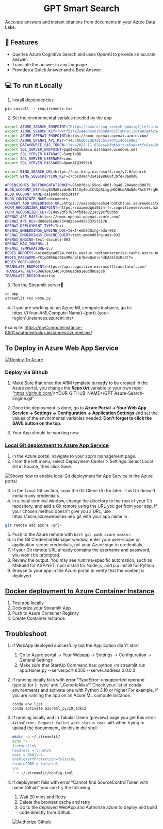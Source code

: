 <h1 align="center">
GPT Smart Search
</h1>

Accurate answers and instant citations from documents in your Azure Data Lake.

## 🔧 Features

- Queries Azure Cognitive Search and uses OpenAI to provide an acurate answer.
- Translate the answer in any language
- Provides a Quick Answer and a Best Answer

## 💻 To run it Locally
1. Install dependencies

```bash
pip install -r requirements.txt
```
2. Set the environmental variales needed by the app
```bash
export AZURE_SEARCH_ENDPOINT="https://azure-cog-search-g4wsig7jtefcu.search.windows.net"
export AZURE_SEARCH_KEY="wVrf5IlXZw44qKKa8j9Do8Ao6zIlgMKoj1ioTu8Sg4AzSeD5mu7g"
export AZURE_OPENAI_ENDPOINT=https://cmoc-openai.openai.azure.com/
export AZURE_OPENAI_API_KEY="445c96db62db4e15bca9d4114d61e863"
export DATASOURCE_SAS_TOKEN="?sv=2022-11-02&ss=bfqt&srt=c&sp=rtfx&se=2023-08-31T10:43:58Z&st=2023-05-24T02:43:58Z&spr=https&sig=cjRlFt1qSljomCxKifY%2FtC25Qs1E32HL%2BhxnPSHiLWk%3D"
export SQL_SERVER_ENDPOINT=pqn2km2vbzmcw.database.windows.net
export SQL_SERVER_DATABASE=SampleDB
export SQL_SERVER_USERNAME=cmoc
export SQL_SERVER_PASSWORD=OpenAI@3993sh

export BING_SEARCH_URL=https://api.bing.microsoft.com/v7.0/search
export BING_SUBSCRIPTION_KEY=c7cbcd4ad43141e98600f3bfe73a80d0

APPINSIGHTS_INSTRUMENTATIONKEY=95e8f0aa-59ed-4b0f-9a48-284adde39879
BLOB_ACCOUNT_KEY=Isg8GMAEizWvOcT1lXy4wuICtDpRL1gqHQ2HbwANwNAoPAchTF/qRd7Fg1LYxl4A0PLbt8sE5uiv+AStrZm3MQ==asdfasdfaasdfasd
BLOB_ACCOUNT_NAME=oaiemdqna0524str
BLOB_CONTAINER_NAME=documents
CONVERT_ADD_EMBEDDINGS_URL=https://oaiemdqna0524-batchfunc.azurewebsites.net/api/BatchStartProcessing?code=ywpyhxx6pcan48d3e9857-6450-4c35-b526-cb6126964e38Tg2%
FORM_RECOGNIZER_ENDPOINT=https://oaiemdqna0524-fr.cognitiveservices.azure.com/
FORM_RECOGNIZER_KEY=510e92df57834fbda6822ac29cfb8bbb
OPENAI_API_BASE=https://cmoc-openai.openai.azure.com/
OPENAI_API_KEY=d9d08b1e8e734402bee4d57337573176
OPENAI_DEPLOYMENT_TYPE=Text
OPENAI_EMBEDDINGS_ENGINE_DOC=text-embedding-ada-002
OPENAI_EMBEDDINGS_ENGINE_QUERY=text-embedding-ada-002
OPENAI_ENGINE=text-davinci-003
OPENAI_MAX_TOKENS=-1
OPENAI_TEMPERATURE=0.7
REDIS_ADDRESS=oaiemdqna0524-redis.eastus.redisenterprise.cache.azure.net
REDIS_PASSWORD=YKtpOBR6Wt95aVPmnblbfEewQo6rvh4EAXSl9zRa3fY=
REDIS_PORT=10000
TRANSLATE_ENDPOINT=https://api.cognitive.microsofttranslator.com/
TRANSLATE_KEY=58e6a0e33405436681de91e8dd86a5bb
TRANSLATE_REGION=eastus
```
3. Run the Streamlit server🚀
```bash
cd app
streamlit run Home.py
```
4. If you are working on an Azure ML compute instance, go to:<br>
https://{Your-AMLCompute-Name}-{port}.{your-region}.instances.azureml.ms/ 
  
Example: https://myComputeInstance-8501.southcentralus.instances.azureml.ms/ 
 
## To Deploy in Azure Web App Service

[![Deploy To Azure](https://aka.ms/deploytoazurebutton)](https://portal.azure.com/#create/Microsoft.Template/uri/https%3A%2F%2Fraw.githubusercontent.com%2Fpablomarin%2FGPT-Azure-Search-Engine%2Fmain%2Fapp%2Fazuredeploy.json)

### Deploy via Github

1. Make Sure that once the ARM template is ready to be created in the Azure portal, you change the ***Repo Url*** variable to your own repo:
"https://github.com/<YOUR_GITHUB_NAME>/GPT-Azure-Search-Engine.git"

2. Once the deployment is done, go to **Azure Portal -> Your Web App Service -> Settings -> Configuration -> Application Settings** and set the values of the enviromental variables needed. **Don't forget to click the SAVE button on the top**.

3. Your App should be working now.


### [Local Git deployment to Azure App Service](https://learn.microsoft.com/en-us/azure/app-service/deploy-local-git?tabs=cli)

1. In the Azure portal, navigate to your app's management page. 
2. From the left menu, select Deployment Center > Settings. Select Local Git in Source, then click Save.

![Shows how to enable local Git deployment for App Service in the Azure portal](https://learn.microsoft.com/en-us/azure/app-service/media/deploy-local-git/enable-portal.png)

3. In the Local Git section, copy the Git Clone Uri for later. This Uri doesn't contain any credentials.
4. In a local terminal window, change the directory to the root of your Git repository, and add a Git remote using the URL you got from your app. If your chosen method doesn't give you a URL, use https://<app-name>.scm.azurewebsites.net/<app-name>.git with your app name in <app-name>.
```bash
git remote add azure <url>
```
5. Push to the Azure remote with ```bash
git push azure master```.
6. In the Git Credential Manager window, enter your user-scope or application-scope credentials, not your Azure sign-in credentials.
7. If your Git remote URL already contains the username and password, you won't be prompted.
8. Review the output. You may see runtime-specific automation, such as MSBuild for ASP.NET, npm install for Node.js, and pip install for Python.
9. Browse to your app in the Azure portal to verify that the content is deployed.

## [Docker deployment to Azure Container Instance]([https://learn.microsoft.com/en-us/azure/app-service/deploy-local-git?tabs=cli](https://learn.microsoft.com/en-us/azure/container-instances/container-instances-tutorial-deploy-app))
1. Test app locally
2. Dockerize your Streamlit App
3. Push to Azure Container Registry 
4. Create Container Instance

## Troubleshoot

1. If WebApp deployed succesfully but the Application didn't start
   1. Go to Azure portal -> Your Webapp -> Settings -> Configuration -> General Settings
   2. Make sure that StartUp Command has:  python -m streamlit run app/Home.py --server.port 8000 --server.address 0.0.0.0

2. If running locally fails with error "TypeError: unsupported operand type(s) for |: 'type' and '_GenericAlias'"
Check your list of conda environments and activate one with Python 3.10 or higher
For example, if you are running the app on an Azure ML compute instance:
    ```
    conda env list
    conda activate azureml_py310_sdkv2
    ```

3. If running locally and in Tabular Demo (preview) page you get this error: `AxiosError: Request failed with status code 403` when trying to upload the documment, do this in the shell
    
    ```bash
    mkdir -p ~/.streamlit/
    echo "\
    [server]\n\
    headless = true\n\
    port = 8501\n\
    enableXsrfProtection=false\n\
    enableCORS = false\n\
    \n\
    " > ~/.streamlit/config.toml
    ```
    
4. If deployment fails with error "Cannot find SourceControlToken with name Github" you can try the following
    1. Wait 20 mins and Retry
    2. Delete the browser cache and retry
    3. Go to the deployed WebApp and Authorize azure to deploy and build code directly from Github 

    ![Authorize Github](../images/error-authorize-github.jpeg "Authorize Github" )






